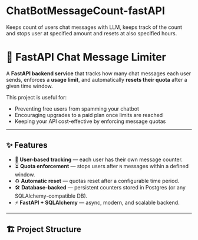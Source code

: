 # ChatBotMessageCount-fastAPI
Keeps count of users chat messages with LLM, keeps track of the count and stops user at specified amount and resets at also specified hours.
# 💬 FastAPI Chat Message Limiter

A **FastAPI backend service** that tracks how many chat messages each user sends, enforces a **usage limit**, and automatically **resets their quota** after a given time window.  

This project is useful for:
- Preventing free users from spamming your chatbot
- Encouraging upgrades to a paid plan once limits are reached
- Keeping your API cost-effective by enforcing message quotas

---

## ✨ Features

- 🔐 **User-based tracking** — each user has their own message counter.
- ⏳ **Quota enforcement** — stops users after `N` messages within a defined window.
- ♻️ **Automatic reset** — quotas reset after a configurable time period.
- 🛠 **Database-backed** — persistent counters stored in Postgres (or any SQLAlchemy-compatible DB).
- ⚡ **FastAPI + SQLAlchemy** — async, modern, and scalable backend.

---

## 🏗️ Project Structure

